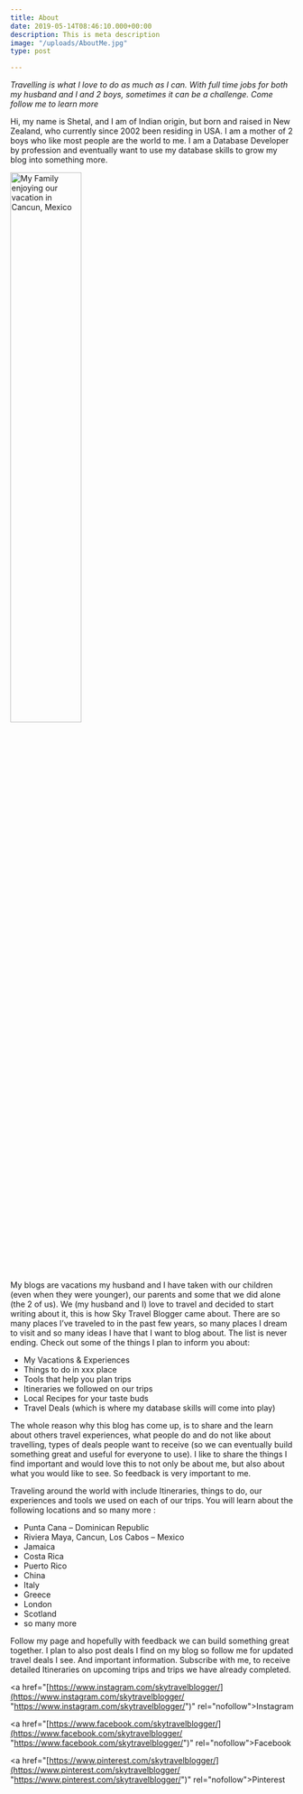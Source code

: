 ```yaml
---
title: About
date: 2019-05-14T08:46:10.000+00:00
description: This is meta description
image: "/uploads/AboutMe.jpg"
type: post

---
```

_Travelling is what I love to do as much as I can. With full time jobs for both my husband and I and 2 boys, sometimes it can be a challenge. Come follow me to learn more_

Hi, my name is Shetal, and I am of Indian origin, but born and raised in New Zealand, who currently since 2002 been residing in USA. I am a mother of 2 boys who like most people are the world to me. I am a Database Developer by profession and eventually want to use my database skills to grow my blog into something more.

<img src="/uploads/family.jpg" alt="My Family enjoying our vacation in Cancun, Mexico" style="width: 50%" />

My blogs are vacations my husband and I have taken with our children (even when they were younger), our parents and some that we did alone (the 2 of us). We (my husband and I) love to travel and decided to start writing about it, this is how Sky Travel Blogger came about. There are so many places I’ve traveled to in the past few years, so many places I dream to visit and so many ideas I have that I want to blog about. The list is never ending. Check out some of the things I plan to inform you about:

* My Vacations & Experiences
* Things to do in xxx place
* Tools that help you plan trips
* Itineraries we followed on our trips
* Local Recipes for your taste buds
* Travel Deals (which is where my database skills will come into play)

The whole reason why this blog has come up, is to share and the learn about others travel experiences, what people do and do not like about travelling, types of deals people want to receive (so we can eventually build something great and useful for everyone to use). I like to share the things I find important and would love this to not only be about me, but also about what you would like to see. So feedback is very important to me.

Traveling around the world with include Itineraries, things to do, our experiences and tools we used on each of our trips. You will learn about the following locations and so many more :

* Punta Cana – Dominican Republic
* Riviera Maya, Cancun, Los Cabos – Mexico
* Jamaica
* Costa Rica
* Puerto Rico
* China
* Italy
* Greece
* London
* Scotland
* so many more

Follow my page and hopefully with feedback we can build something great together. I plan to also post deals I find on my blog so follow me for updated travel deals I see. And important information. Subscribe with me, to receive detailed Itineraries on upcoming trips and trips we have already completed.

<a href="[https://www.instagram.com/skytravelblogger/](https://www.instagram.com/skytravelblogger/ "https://www.instagram.com/skytravelblogger/")" rel="nofollow">Instagram</a>

<a href="[https://www.facebook.com/skytravelblogger/](https://www.facebook.com/skytravelblogger/ "https://www.facebook.com/skytravelblogger/")" rel="nofollow">Facebook</a>

<a href="[https://www.pinterest.com/skytravelblogger/](https://www.pinterest.com/skytravelblogger/ "https://www.pinterest.com/skytravelblogger/")" rel="nofollow">Pinterest</a>